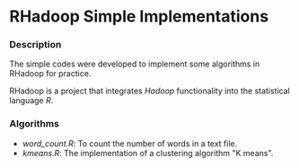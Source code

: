 RHadoop Simple Implementations
=================

### Description

The simple codes were developed to implement some algorithms in RHadoop for practice.

RHadoop is a project that integrates *Hadoop* functionality into the statistical language *R*.

### Algorithms

- *word_count.R*: To count the number of words in a text file.
- *kmeans.R*: The implementation of a clustering algorithm "K means".
